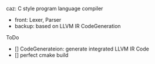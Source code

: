 caz: C style program language compiler
- front: Lexer, Parser
- backup: based on LLVM IR CodeGeneration

ToDo
- [] CodeGenerateion: generate integrated LLVM IR Code
- [] perfect cmake build